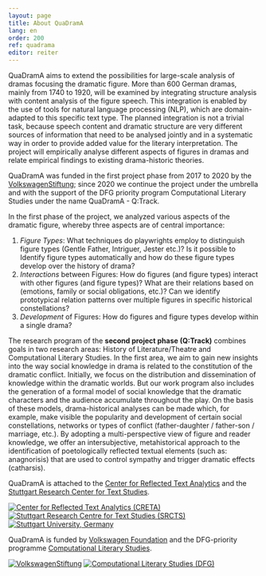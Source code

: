 ```yaml
---
layout: page
title: About QuaDramA
lang: en
order: 200
ref: quadrama
editor: reiter
---
```



QuaDramA aims to extend the possibilities for large-scale analysis of dramas focusing the dramatic figure. More than 600 German dramas, mainly from 1740 to 1920, will be examined by integrating structure analysis with content analysis of the figure speech. This integration is enabled by the use of tools for natural language processing (NLP), which are domain-adapted to this specific text type. The planned integration is not a trivial task, because speech content and dramatic structure are very different sources of information that need to be analysed jointly and in a systematic way in order to provide added value for the literary interpretation. The project will empirically analyse different aspects of figures in dramas and relate empirical findings to existing drama-historic theories. 

QuaDramA was funded in the first project phase from 2017 to 2020 by the [VolkswagenStiftung](https://www.volkswagenstiftung.de/); since 2020 we continue the project under the umbrella and with the support of the DFG priority program Computational Literary Studies under the name QuaDramA - Q:Track.

In the first phase of the project, we analyzed various aspects of the dramatic figure, whereby three aspects are of central importance:

1. *Figure Types*: What techniques do playwrights employ to distinguish figure types (Gentle Father, Intriguer, Jester etc.)? Is it possible to Identify figure types automatically and how do these figure types develop over the history of drama?
2. *Interactions* between Figures: How do figures (and figure types) interact with other figures (and figure types)? What are their relations based on (emotions, family or social obligations, etc.)? Can we identify prototypical relation patterns over multiple figures in specific historical constellations?
3. *Development* of Figures: How do figures and figure types develop within a single drama?

The research program of the **second project phase (Q:Track)** combines goals in two research areas: History of Literature/Theatre and Computational Literary Studies. In the first area, we aim to gain new insights into the way social knowledge in drama is related to the constitution of the dramatic conflict. Initially, we focus on the distribution and dissemination of knowledge within the dramatic worlds. But our work program also includes the generation of a formal model of social knowledge that the dramatic characters and the audience accumulate throughout the play. On the basis of these models, drama-historical analyses can be made which, for example, make visible the popularity and development of certain social constellations, networks or types of conflict (father-daughter / father-son / marriage, etc.). By adopting a multi-perspective view of figure and reader knowledge, we offer an intersubjective, metahistorical approach to the identification of poetologically reflected textual elements (such as: anagnorisis) that are used to control sympathy and trigger dramatic effects (catharsis).



QuaDramA is attached to the [Center for Reflected Text Analytics](http://www.creta.uni-stuttgart.de) and the [Stuttgart Research Center for Text Studies](http://www.ts.uni-stuttgart.de).

<div class="logoline">
  <a href="http://www.creta.uni-stuttgart.de"><img src="{{ site.url }}/assets/about/creta.png" alt="Center for Reflected Text Analytics (CRETA)" /></a>
  <a href="http://www.ts.uni-stuttgart.de/"><img src="{{ site.url }}/assets/about/SRCTS.png" alt="Stuttgart Research Centre for Text Studies (SRCTS)" /></a>
  <a href="http://www.uni-stuttgart.de"><img src="{{ site.url }}/assets/about/uni.en.png" alt="Stuttgart University, Germany"/></a>
</div>

QuaDramA is funded by <a href="https://www.volkswagenstiftung.de">Volkswagen Foundation</a> and the DFG-priority programme [Computational Literary Studies](https://dfg-spp-cls.github.io/home/).

<div class="logoline">
<a href="https://www.volkswagenstiftung.de"><img src="{{site.url}}/assets/about/vw.gif" alt="VolkswagenStiftung" /></a>
<a href="https://dfg-spp-cls.github.io/projects/"><img src="{{site.url}}/assets/about/SPPCLS.jpg" alt="Computational Literary Studies (DFG)" /></a>
</div>

